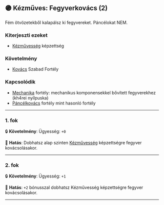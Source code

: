 ## 🟣 Kézműves: Fegyverkovács (2)

Fém ötvözetekből kalapálsz ki fegyvereket. Páncélokat NEM.

### Kiterjeszti ezeket

- [Kézművesség](../kepzettsegek.szekunder/kezmuvesseg.md) képzettség

### Követelmény

- [Kovács](../fortelyok.szabad/kezmuves_kovacs.md) Szabad Fortély

### Kapcsolódik

- [Mechanika](mechanika.md) fortély: mechanikus komponensekkel bővített fegyverekhez (kh4rei nyílpuska)
- [Páncélkovács](../fortelyok.altalanos/kezmuves_pancelkovacs.md) fortély mint hasonló fortély

---
### 1. fok

🔒 **Követelmény**: Ügyesség: `+0`

🌟 **Hatás**: Dobhatsz alap szinten [Kézművesség](../kepzettsegek.szekunder/kezmuvesseg.md) képzettségre fegyver kovácsolásakor.

---
### 2. fok

🔒 **Követelmény**: Ügyesség: `+1`

🌟 **Hatás**: `+2` bónusszal dobhatsz Kézművesség képzettségre fegyver kovácsolásakor.

---
